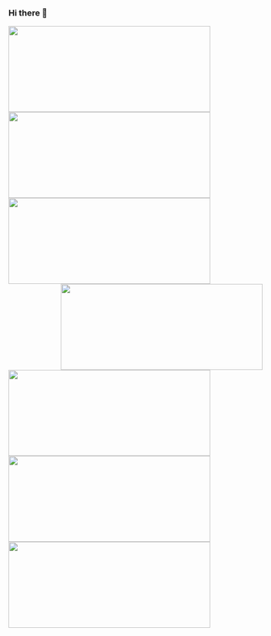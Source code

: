 ### Hi there 👋

<!--
**keeStep/keeStep** is a ✨ _special_ ✨ repository because its `README.md` (this file) appears on your GitHub profile.

Here are some ideas to get you started:

- 🔭 I’m currently working on ...
- 🌱 I’m currently learning ...
- 👯 I’m looking to collaborate on ...
- 🤔 I’m looking for help with ...
- 💬 Ask me about ...
- 📫 How to reach me: ...
- 😄 Pronouns: ...
- ⚡ Fun fact: ...
-->

<img align="left" height=170px  width=400px  src="https://github-readme-stats.vercel.app/api?username=keestep&show_icons=true&count_private=true" />
<img align="left" height=170px  width=400px  src="https://github-readme-stats.vercel.app/api?username=keestep&show_icons=true&count_private=false" />
<img align="left" height=170px  width=400px  src="https://github-readme-stats.vercel.app/api?username=keestep&show_icons=true" />
<img align="right" height=170px  width=400px src="https://github-readme-stats.vercel.app/api/top-langs/?username=keestep&layout=compact&langs_count=10" />
<img align="left" height=170px  width=400px  src="https://github-readme-stats.vercel.app/api?username=keeStep&show_icons=true&count_private=true" />
<img align="left" height=170px  width=400px  src="https://github-readme-stats.vercel.app/api?username=keeStep&show_icons=true&count_private=false" />
<img align="left" height=170px  width=400px  src="https://github-readme-stats.vercel.app/api?username=keeStep&show_icons=true" />
